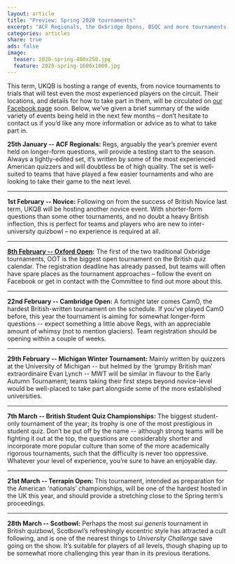 ```yaml
---
layout: article
title: "Preview: Spring 2020 tournaments"
excerpt: "ACF Regionals, the Oxbridge Opens, BSQC and more tournaments happening in 2020."
categories: articles
share: true
ads: false
image:
  teaser: 2020-spring-400x250.jpg
  feature: 2020-spring-1600x1000.jpg
---
```


This term, UKQB is hosting a range of events, from novice tournaments to trials that will test even the most experienced players on the circuit. Their locations, and details for how to take part in them, will be circulated on [our Facebook page](https://www.facebook.com/quizbowluk/) soon. Below, we’ve given a brief summary of the wide variety of events being held in the next few months – don’t hesitate to contact us if you’d like any more information or advice as to what to take part in.

**25th January -- ACF Regionals:** Regs, arguably the year’s premier event held on longer-form questions, will provide a testing start to the season. Always a tightly-edited set, it’s written by some of the most experienced American quizzers and will doubtless be of high quality. The set is well-suited to teams that have played a few easier tournaments and who are looking to take their game to the next level. 

****

**1st February -- Novice:** Following on from the success of British Novice last term, UKQB will be hosting another novice event. With shorter-form questions than some other tournaments, and no doubt a heavy British inflection, this is perfect for teams and players who are new to inter-university quizbowl – no experience is required at all. 

****

**[8th February -- Oxford Open](https://www.facebook.com/events/426976474913934/):** The first of the two traditional Oxbridge tournaments, OOT is the biggest open tournament on the British quiz calendar. The registration deadline has already passed, but teams will often have spare places as the tournament approaches – follow the event on Facebook or get in contact with the Committee to find out more about this. 

****

**22nd February -- Cambridge Open:** A fortnight later comes CamO, the hardest British-written tournament on the schedule. If you’ve played CamO before, this year the tournament is aiming for somewhat longer-form questions -- expect something a little above Regs, with an appreciable amount of whimsy (not to mention glaciers). Team registration should be opening within a couple of weeks.

****

**29th February -- Michigan Winter Tournament:** Mainly written by quizzers at the University of Michigan -- but helmed by the ‘grumpy British man’ extraordinaire Evan Lynch -- MWT will be similar in flavour to the Early Autumn Tournament; teams taking their first steps beyond novice-level would be well-placed to take part alongside some of the more established universities.

****

**7th March -- British Student Quiz Championships:** The biggest student-only tournament of the year; its trophy is one of the most prestigious in student quiz. Don’t be put off by the name -- although strong teams will be fighting it out at the top, the questions are considerably shorter and incorporate more popular culture than some of the more academically rigorous tournaments, such that the difficulty is never too oppressive. Whatever your level of experience, you’re sure to have an enjoyable day. 

****

**21st March -- Terrapin Open:** This tournament, intended as preparation for the American ‘nationals’ championships, will be one of the hardest hosted in the UK this year, and should provide a stretching close to the Spring term’s proceedings.

****

**28th March -- Scotbowl:** Perhaps the most *sui generis* tournament in British quizbowl, Scotbowl’s refreshingly eccentric style has attracted a cult following, and is one of the nearest things to *University Challenge* save going on the show. It’s suitable for players of all levels, though shaping up to be somewhat more challenging this year than in its previous iterations.